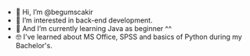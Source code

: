 - 👋 Hi, I’m @begumscakir
- 👀 I’m interested in back-end development.
- 🌱 And I’m currently learning Java as beginner ^^
- 🤓 I've learned about MS Office, SPSS and basics of Python during my Bachelor's.

<!---
begumscakir/begumscakir is a ✨ special ✨ repository because its `README.md` (this file) appears on your GitHub profile.
You can click the Preview link to take a look at your changes.
--->
